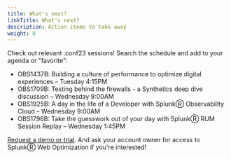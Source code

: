 ```yaml
---
title: What's next?
linkTitle: What's next?
description: Action items to take away
weight: 8
---
```


Check out relevant .conf23 sessions! Search the schedule and add to your agenda or "favorite":

* OBS1437B: Building a culture of performance to optimize digital experiences – Tuesday 4:15PM
* OBS1709B: Testing behind the firewalls - a Synthetics deep dive discussion – Wednesday 9:00AM
* OBS1925B: A day in the life of a Developer with SplunkⓇ Observability Cloud – Wednesday 9:00AM
* OBS1796B: Take the guesswork out of your day with SplunkⓇ RUM Session Replay – Wednesday 1:45PM

[Request a demo or trial](https://www.splunk.com/en_us/solutions/optimize-your-web-and-mobile-experience.html). And ask your account owner for access to SplunkⓇ Web Optimization if you're interested!

